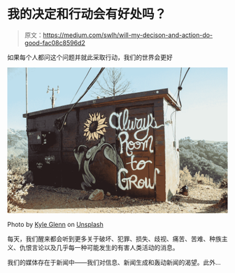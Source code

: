 # 我的决定和行动会有好处吗？

> 原文：<https://medium.com/swlh/will-my-decison-and-action-do-good-fac08c8596d2>

如果每个人都问这个问题并就此采取行动，我们的世界会更好

![](img/44bba0e85dc647c3417168ac717ca767.png)

Photo by [Kyle Glenn](https://unsplash.com/photos/-f8ssjFhD1k?utm_source=unsplash&utm_medium=referral&utm_content=creditCopyText) on [Unsplash](https://unsplash.com/collections/2226345/inspiring?utm_source=unsplash&utm_medium=referral&utm_content=creditCopyText)

每天，我们醒来都会听到更多关于破坏、犯罪、损失、歧视、痛苦、苦难、种族主义、仇恨言论以及几乎每一种可能发生的有害人类活动的消息。

我们的媒体存在于新闻中——我们对信息、新闻生成和轰动新闻的渴望。此外…